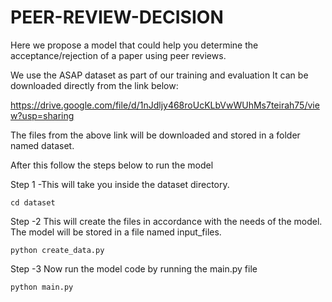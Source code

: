 # PEER-REVIEW-DECISION

Here we propose a model that could help you determine the acceptance/rejection of a paper using peer reviews.

We use the ASAP dataset as part of our training and evaluation
It can be downloaded directly from the link below:

https://drive.google.com/file/d/1nJdljy468roUcKLbVwWUhMs7teirah75/view?usp=sharing

The files from  the above link will be downloaded and stored in a folder named dataset.

After this follow the steps below to run the model

Step 1 -This will take you inside the dataset directory.

    cd dataset

Step -2 This will create the files in accordance with the needs of the model. The model will be stored  in a file named input_files.

    python create_data.py
   
Step -3 Now run the model code by running the main.py file

    python main.py 
